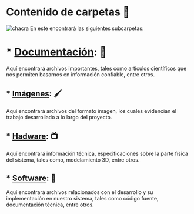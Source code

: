 # Contenido de carpetas 📂
![chacra](https://github.com/Fx2048/Team_4_FdD/blob/main/Carpetas(del%20proyecto)/Im%C3%A1genes/DSC_1038.JPG?)
En este encontrará las siguientes subcarpetas:
# * [**Documentación**](Documentacion): 📃
Aquí encontrará archivos importantes, tales como artículos científicos que nos permiten basarnos en información confiable, entre otros.

##  * [**Imágenes**](Imagenes): 🖌️
Aquí encontrará archivos del formato imagen, los cuales evidencian el trabajo desarrollado a lo largo del proyecto.

##  * [**Hadware**](Hadware): 📺
Aquí encontrará información técnica, especificaciones sobre la parte física del sistema, tales como, modelamiento 3D, entre otros.

## * [**Software**](Software): 🤖

Aquí encontrará archivos relacionados con el desarrollo y su implementación en nuestro sistema, tales como código fuente, documentación técnica, entre otros.







